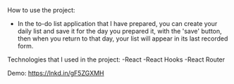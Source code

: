 How to use the project:
- In the to-do list application that I have prepared, you can create your daily list and save it for the day you prepared it, with the 'save' button, then when you return to that day, your list will appear in its last recorded form.

Technologies that I used in the project:
-React
-React Hooks
-React Router

Demo: https://lnkd.in/gF5ZGXMH
